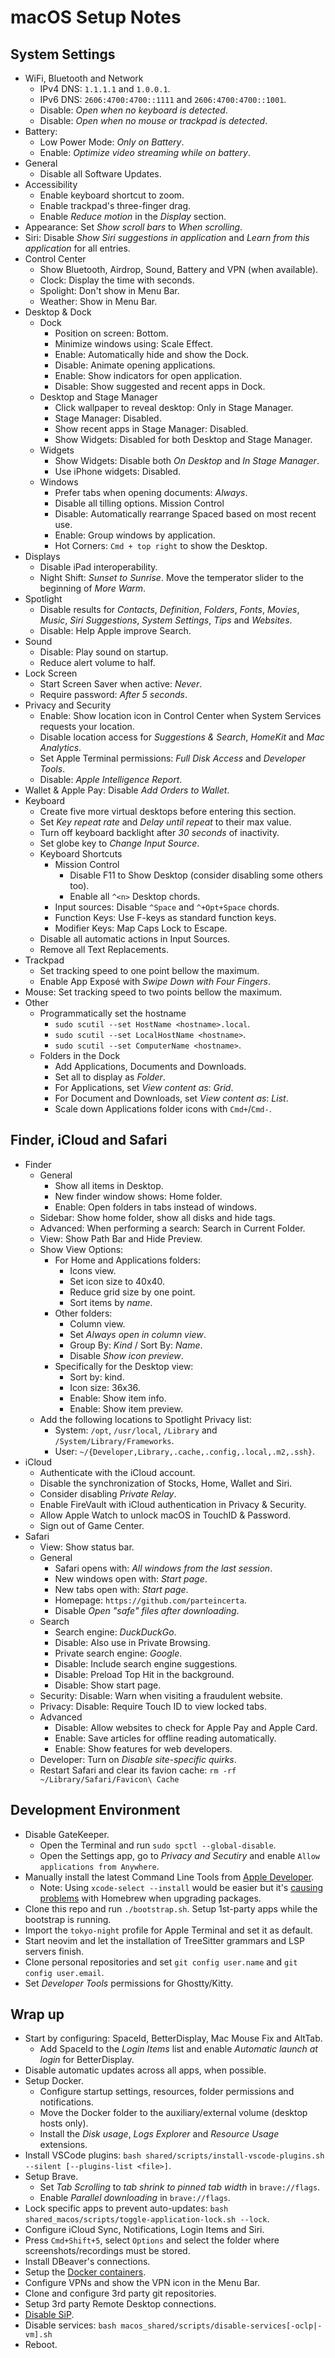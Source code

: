 # macOS Setup Notes

## System Settings
- WiFi, Bluetooth and Network
  - IPv4 DNS: `1.1.1.1` and `1.0.0.1`.
  - IPv6 DNS: `2606:4700:4700::1111` and `2606:4700:4700::1001`.
  - Disable: _Open when no keyboard is detected_.
  - Disable: _Open when no mouse or trackpad is detected_.
- Battery:
  - Low Power Mode: _Only on Battery_.
  - Enable: _Optimize video streaming while on battery_.
- General
  - Disable all Software Updates.
- Accessibility
  - Enable keyboard shortcut to zoom.
  - Enable trackpad's three-finger drag.
  - Enable _Reduce motion_ in the _Display_ section.
- Appearance: Set _Show scroll bars_ to _When scrolling_.
- Siri: Disable _Show Siri suggestions in application_ and _Learn from this
  application_ for all entries.
- Control Center
  - Show Bluetooth, Airdrop, Sound, Battery and VPN (when available).
  - Clock: Display the time with seconds.
  - Spolight: Don't show in Menu Bar.
  - Weather: Show in Menu Bar.
- Desktop & Dock
  - Dock
    - Position on screen: Bottom.
    - Minimize windows using: Scale Effect.
    - Enable: Automatically hide and show the Dock.
    - Disable: Animate opening applications.
    - Enable: Show indicators for open application.
    - Disable: Show suggested and recent apps in Dock.
  - Desktop and Stage Manager
    - Click wallpaper to reveal desktop: Only in Stage Manager.
    - Stage Manager: Disabled.
    - Show recent apps in Stage Manager: Disabled.
    - Show Widgets: Disabled for both Desktop and Stage Manager.
  - Widgets
    - Show Widgets: Disable both _On Desktop_ and _In Stage Manager_.
    - Use iPhone widgets: Disabled.
  - Windows
    - Prefer tabs when opening documents: _Always_.
    - Disable all tilling options.
  Mission Control
    - Disable: Automatically rearrange Spaced based on most recent use.
    - Enable: Group windows by application.
    - Hot Corners: `Cmd + top right` to show the Desktop.
- Displays
  - Disable iPad interoperability.
  - Night Shift: _Sunset to Sunrise_. Move the temperator slider to the
    beginning of _More Warm_.
- Spotlight
  - Disable results for _Contacts_, _Definition_, _Folders_, _Fonts_, _Movies_,
    _Music_, _Siri Suggestions_, _System Settings_, _Tips_ and _Websites_.
  - Disable: Help Apple improve Search.
- Sound
  - Disable: Play sound on startup.
  - Reduce alert volume to half.
- Lock Screen
  - Start Screen Saver when active: _Never_.
  - Require password: _After 5 seconds_.
- Privacy and Security
  - Enable: Show location icon in Control Center when System Services requests
    your location.
  - Disable location access for _Suggestions & Search_, _HomeKit_ and
    _Mac Analytics_.
  - Set Apple Terminal permissions: _Full Disk Access_ and _Developer Tools_.
  - Disable: _Apple Intelligence Report_.
- Wallet & Apple Pay: Disable _Add Orders to Wallet_.
- Keyboard
  - Create five more virtual desktops before entering this section.
  - Set _Key repeat rate_ and _Delay until repeat_ to their max value.
  - Turn off keyboard backlight after _30 seconds_ of inactivity.
  - Set globe key to _Change Input Source_.
  - Keyboard Shortcuts
    - Mission Control
      - Disable F11 to Show Desktop (consider disabling some others too).
      - Enable all `^<n>` Desktop chords.
    - Input sources: Disable `^Space` and `^+Opt+Space` chords.
    - Function Keys: Use F-keys as standard function keys.
    - Modifier Keys: Map Caps Lock to Escape.
  - Disable all automatic actions in Input Sources.
  - Remove all Text Replacements.
- Trackpad
  - Set tracking speed to one point bellow the maximum.
  - Enable App Exposé with _Swipe Down with Four Fingers_.
- Mouse: Set tracking speed to two points bellow the maximum.
- Other
  - Programmatically set the hostname
    - `sudo scutil --set HostName <hostname>.local`.
    - `sudo scutil --set LocalHostName <hostname>`.
    - `sudo scutil --set ComputerName <hostname>`.
  - Folders in the Dock
    - Add Applications, Documents and Downloads.
    - Set all to display as _Folder_.
    - For Applications, set _View content as_: _Grid_.
    - For Document and Downloads, set _View content as_: _List_.
    - Scale down Applications folder icons with `Cmd+`/`Cmd-`.

## Finder, iCloud and Safari
- Finder
  - General
    - Show all items in Desktop.
    - New finder window shows: Home folder.
    - Enable: Open folders in tabs instead of windows.
  - Sidebar: Show home folder, show all disks and hide tags.
  - Advanced: When performing a search: Search in Current Folder.
  - View: Show Path Bar and Hide Preview.
  - Show View Options:
    - For Home and Applications folders:
      - Icons view. 
      - Set icon size to 40x40.
      - Reduce grid size by one point.
      - Sort items by _name_.
    - Other folders:
      - Column view.
      - Set _Always open in column view_.
      - Group By: _Kind_ / Sort By: _Name_.
      - Disable _Show icon preview_.
    - Specifically for the Desktop view:
      - Sort by: kind.
      - Icon size: 36x36.
      - Enable: Show item info.
      - Enable: Show item preview.
  - Add the following locations to Spotlight Privacy list:
    - System: `/opt`, `/usr/local`, `/Library` and `/System/Library/Frameworks`.
    - User: `~/{Developer,Library,.cache,.config,.local,.m2,.ssh}`.
- iCloud
  - Authenticate with the iCloud account.
  - Disable the synchronization of Stocks, Home, Wallet and Siri.
  - Consider disabling _Private Relay_.
  - Enable FireVault with iCloud authentication in Privacy & Security.
  - Allow Apple Watch to unlock macOS in TouchID & Password.
  - Sign out of Game Center.
- Safari
  - View: Show status bar.
  - General
    - Safari opens with: _All windows from the last session_.
    - New windows open with: _Start page_.
    - New tabs open with: _Start page_.
    - Homepage: `https://github.com/parteincerta`.
    - Disable _Open "safe" files after downloading_.
  - Search
    - Search engine: _DuckDuckGo_.
    - Disable: Also use in Private Browsing.
    - Private search engine: _Google_.
    - Disable: Include search engine suggestions.
    - Disable: Preload Top Hit in the background.
    - Disable: Show start page.
  - Security: Disable: Warn when visiting a fraudulent website.
  - Privacy: Disable: Require Touch ID to view locked tabs.
  - Advanced
    - Disable: Allow websites to check for Apple Pay and Apple Card.
    - Enable: Save articles for offline reading automatically.
    - Enable: Show features for web developers.
  - Developer: Turn on _Disable site-specific quirks_.
  - Restart Safari and clear its favion cache: `rm -rf ~/Library/Safari/Favicon\ Cache`

## Development Environment
- Disable GateKeeper.
  - Open the Terminal and run `sudo spctl --global-disable`.
  - Open the Settings app, go to _Privacy and Secutiry_ and enable
    `Allow applications from Anywhere`.
- Manually install the latest Command Line Tools from [Apple Developer][macos-notes-01].
  - Note: Using `xcode-select --install` would be easier but it's
    [causing problems][macos-notes-02] with Homebrew when upgrading packages.
- Clone this repo and run `./bootstrap.sh`. Setup 1st-party apps while the bootstrap is running.
- Import the `tokyo-night` profile for Apple Terminal and set it as default.
- Start neovim and let the installation of TreeSitter grammars and LSP servers finish.
- Clone personal repositories and set `git config user.name` and `git config user.email`.
- Set _Developer Tools_ permissions for Ghostty/Kitty.

## Wrap up
- Start by configuring: SpaceId, BetterDisplay, Mac Mouse Fix and AltTab.
  - Add SpaceId to the _Login Items_ list and enable _Automatic launch at login_
    for BetterDisplay.
- Disable automatic updates across all apps, when possible.
- Setup Docker.
  - Configure startup settings, resources, folder permissions and notifications.
  - Move the Docker folder to the auxiliary/external volume (desktop hosts only).
  - Install the _Disk usage_, _Logs Explorer_ and _Resource Usage_ extensions.
- Install VSCode plugins:
  `bash shared/scripts/install-vscode-plugins.sh --silent [--plugins-list <file>]`.
- Setup Brave.
  - Set _Tab Scrolling_ to _tab shrink to pinned tab width_ in `brave://flags`.
  - Enable _Parallel downloading_ in `brave://flags`.
- Lock specific apps to prevent auto-updates:
  `bash shared_macos/scripts/toggle-application-lock.sh --lock`.
- Configure iCloud Sync, Notifications, Login Items and Siri.
- Press `Cmd+Shift+5`, select `Options` and select the folder where
  screenshots/recordings must be stored.
- Install DBeaver's connections.
- Setup the [Docker containers][macos-notes-03].
- Configure VPNs and show the VPN icon in the Menu Bar.
- Clone and configure 3rd party git repositories.
- Setup 3rd party Remote Desktop connections.
- [Disable SiP][macos-notes-04].
- Disable services: `bash macos_shared/scripts/disable-services[-oclp|-vm].sh`
- Reboot.

[macos-notes-01]: https://developer.apple.com/download/all
[macos-notes-02]: https://github.com/orgs/Homebrew/discussions/5723#discussioncomment-11185411
[macos-notes-03]: https://github.com/parteincerta/docker-recipes
[macos-notes-04]: https://developer.apple.com/documentation/security/disabling-and-enabling-system-integrity-protection
